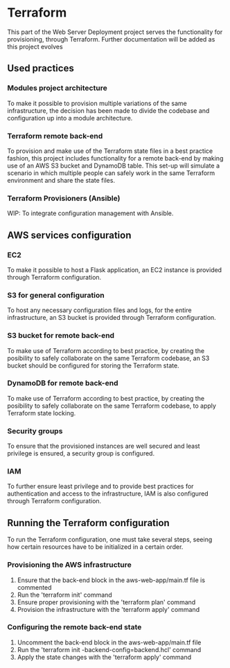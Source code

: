 # Terraform

This part of the Web Server Deployment project serves the functionality for provisioning, through Terraform. Further documentation will be added as this project evolves

## Used practices

### Modules project architecture

To make it possible to provision multiple variations of the same infrastructure, the decision has been made to divide the codebase and configuration up into a module architecture.

### Terraform remote back-end

To provision and make use of the Terraform state files in a best practice fashion, this project includes functionality for a remote back-end by making use of an AWS S3 bucket and DynamoDB table. This set-up will simulate a scenario in which multiple people can safely work in the same Terraform environment and share the state files.

### Terraform Provisioners (Ansible)

WIP: To integrate configuration management with Ansible.

## AWS services configuration

### EC2

To make it possible to host a Flask application, an EC2 instance is provided through Terraform configuration.

### S3 for general configuration

To host any necessary configuration files and logs, for the entire infrastructure, an S3 bucket is provided through Terraform configuration.

### S3 bucket for remote back-end

To make use of Terraform according to best practice, by creating the posibility to safely collaborate on the same Terraform codebase, an S3 bucket should be configured for storing the Terraform state.

### DynamoDB for remote back-end

To make use of Terraform according to best practice, by creating the posibility to safely collaborate on the same Terraform codebase, to apply Terraform state locking.

### Security groups

To ensure that the provisioned instances are well secured and least privilege is ensured, a security group is configured.

### IAM

To further ensure least privilege and to provide best practices for authentication and access to the infrastructure, IAM is also configured through Terraform configuration.

## Running the Terraform configuration

To run the Terraform configuration, one must take several steps, seeing how certain resources have to be initialized in a certain order.

### Provisioning the AWS infrastructure

1. Ensure that the back-end block in the aws-web-app/main.tf file is commented
2. Run the 'terraform init' command
3. Ensure proper provisioning with the 'terraform plan' command
4. Provision the infrastructure with the 'terraform apply' command

### Configuring the remote back-end state

1. Uncomment the back-end block in the aws-web-app/main.tf file
2. Run the 'terraform init -backend-config=backend.hcl' command
3. Apply the state changes with the 'terraform apply' command

